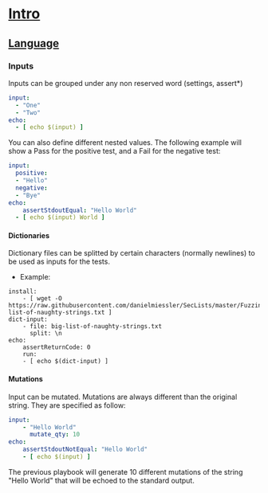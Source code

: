# [Intro](README.md)
## [Language](language.md)
### Inputs

Inputs can be grouped under any non reserved word (settings, assert*)

```yml
input:
  - "One"
  - "Two"
echo:
  - [ echo $(input) ]
```

You can also define different nested values. The following example will show a Pass for the positive test, and a Fail for the negative test:

```yml
input:
  positive:
  - "Hello"
  negative:
  - "Bye"
echo:
    assertStdoutEqual: "Hello World"
  - [ echo $(input) World ]
```

#### Dictionaries

Dictionary files can be splitted by certain characters (normally newlines) to be used as inputs for the tests.

- Example:
```
install:
    - [ wget -O https://raw.githubusercontent.com/danielmiessler/SecLists/master/Fuzzing/big-list-of-naughty-strings.txt ]
dict-input:
    - file: big-list-of-naughty-strings.txt
      split: \n
echo:
    assertReturnCode: 0
    run:
    - [ echo $(dict-input) ]
```

#### Mutations

Input can be mutated. Mutations are always different than the original string. They are specified as follow:

```yml
input:
    - "Hello World"
      mutate_qty: 10
echo:
    assertStdoutNotEqual: "Hello World"
    - [ echo $(input) ]
```

The previous playbook will generate 10 different mutations of the string "Hello World" that will be echoed to the standard output.